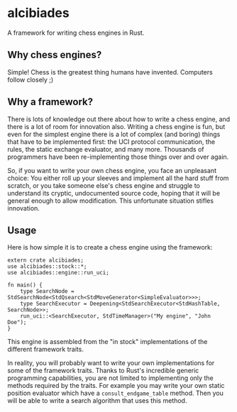 # alcibiades

A framework for writing chess engines in Rust.

## Why chess engines?

Simple! Chess is the greatest thing humans have invented. Computers
follow closely ;)

## Why a framework?

There is lots of knowledge out there about how to write a chess
engine, and there is a lot of room for innovation also. Writing a
chess engine is fun, but even for the simplest engine there is a lot
of complex (and boring) things that have to be implemented first: the
UCI protocol communication, the rules, the static exchange evaluator,
and many more. Thousands of programmers have been re-implementing
those things over and over again.

So, if you want to write your own chess engine, you face an unpleasant
choice: You either roll up your sleeves and implement all the hard
stuff from scratch, or you take someone else's chess engine and
struggle to understand its cryptic, undocumented source code, hoping
that it will be general enough to allow modification. This unfortunate
situation stifles innovation.

## Usage

Here is how simple it is to create a chess engine using the framework:

```rust,no_run
extern crate alcibiades;
use alcibiades::stock::*;
use alcibiades::engine::run_uci;

fn main() {
    type SearchNode = StdSearchNode<StdQsearch<StdMoveGenerator<SimpleEvaluator>>>;
    type SearchExecutor = Deepening<StdSearchExecutor<StdHashTable, SearchNode>>;
    run_uci::<SearchExecutor, StdTimeManager>("My engine", "John Doe");
}
```

This engine is assembled from the "in stock" implementations of the
different framework traits.

In reality, you will probably want to write your own implementations
for some of the framework traits. Thanks to Rust's incredible generic
programming capabilities, you are not limited to implementing only the
methods required by the traits. For example you may write your own
static position evaluator which have a `consult_endgame_table`
method. Then you will be able to write a search algorithm that uses
this method.
